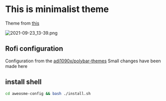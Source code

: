 # This is minimalist theme
Theme from [this](https://github.com/ChocolateBread799/Awesomewm_Dots.git)

![2021-09-23_13-39.png](https://i.loli.net/2021/09/23/d8AMNkLbXYV4zlE.png)


## Rofi configuration
Configuration from the [adi1090x/polybar-themes](https://github.com/adi1090x/polybar-themes#grayblocks)
Small changes have been made here

## install shell
```sh
cd aweosme-config && bash ./install.sh
```

